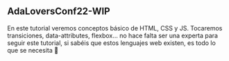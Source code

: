 ## AdaLoversConf22-WIP

En este tutorial veremos conceptos básico de HTML, CSS y JS. Tocaremos transiciones, data-attributes, flexbox... no hace falta ser una experta para seguir este tutorial, si sabéis que estos lenguajes web existen, es todo lo que se necesita 🤘
